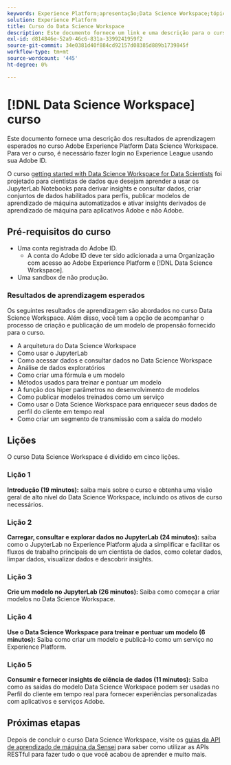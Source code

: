 ```yaml
---
keywords: Experience Platform;apresentação;Data Science Workspace;tópicos populares;curso de ciência de dados;curso;dsw
solution: Experience Platform
title: Curso do Data Science Workspace
description: Este documento fornece um link e uma descrição para o curso Adobe Experience Platform Data Science Workspace.
exl-id: d814846e-52a9-46c6-831a-3399241959f2
source-git-commit: 34e0381d40f884cd92157d08385d889b1739845f
workflow-type: tm+mt
source-wordcount: '445'
ht-degree: 0%

---
```



# [!DNL Data Science Workspace] curso

Este documento fornece uma descrição dos resultados de aprendizagem esperados no curso Adobe Experience Platform Data Science Workspace. Para ver o curso, é necessário fazer login no Experience League usando sua Adobe ID.

O curso [getting started with Data Science Workspace for Data Scientists](https://experienceleague.adobe.com/?recommended=ExperiencePlatform-U-1-2021.1.dsw&amp;lang=pt-BR) foi projetado para cientistas de dados que desejam aprender a usar os JupyterLab Notebooks para derivar insights e consultar dados, criar conjuntos de dados habilitados para perfis, publicar modelos de aprendizado de máquina automatizados e ativar insights derivados de aprendizado de máquina para aplicativos Adobe e não Adobe.

## Pré-requisitos do curso

- Uma conta registrada do Adobe ID.
   - A conta do Adobe ID deve ter sido adicionada a uma Organização com acesso ao Adobe Experience Platform e [!DNL Data Science Workspace].
- Uma sandbox de não produção.

### Resultados de aprendizagem esperados

Os seguintes resultados de aprendizagem são abordados no curso Data Science Workspace. Além disso, você tem a opção de acompanhar o processo de criação e publicação de um modelo de propensão fornecido para o curso.

- A arquitetura do Data Science Workspace
- Como usar o JupyterLab
- Como acessar dados e consultar dados no Data Science Workspace
- Análise de dados exploratórios
- Como criar uma fórmula e um modelo
- Métodos usados para treinar e pontuar um modelo
- A função dos hiper parâmetros no desenvolvimento de modelos
- Como publicar modelos treinados como um serviço
- Como usar o Data Science Workspace para enriquecer seus dados de perfil do cliente em tempo real
- Como criar um segmento de transmissão com a saída do modelo

## Lições

O curso Data Science Workspace é dividido em cinco lições.

### Lição 1

**Introdução (19 minutos):** saiba mais sobre o curso e obtenha uma visão geral de alto nível do Data Science Workspace, incluindo os ativos de curso necessários.

### Lição 2

**Carregar, consultar e explorar dados no JupyterLab (24 minutos):** saiba como o JupyterLab no Experience Platform ajuda a simplificar e facilitar os fluxos de trabalho principais de um cientista de dados, como coletar dados, limpar dados, visualizar dados e descobrir insights.

### Lição 3

**Crie um modelo no JupyterLab (26 minutos):** Saiba como começar a criar modelos no Data Science Workspace.

### Lição 4

**Use o Data Science Workspace para treinar e pontuar um modelo (6 minutos):** Saiba como criar um modelo e publicá-lo como um serviço no Experience Platform.

### Lição 5

**Consumir e fornecer insights de ciência de dados (11 minutos):** Saiba como as saídas do modelo Data Science Workspace podem ser usadas no Perfil do cliente em tempo real para fornecer experiências personalizadas com aplicativos e serviços Adobe.

## Próximas etapas

Depois de concluir o curso Data Science Workspace, visite os [guias da API de aprendizado de máquina da Sensei](./api/getting-started.md) para saber como utilizar as APIs RESTful para fazer tudo o que você acabou de aprender e muito mais.




